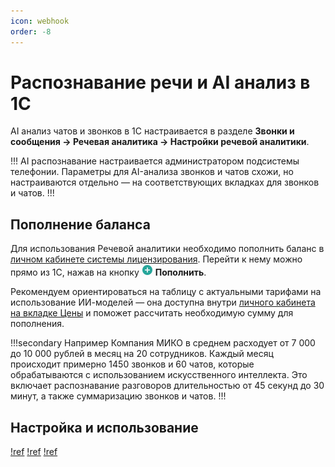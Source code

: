 ```yaml
---
icon: webhook
order: -8
---
```

# Распознавание речи и AI анализ в 1С

AI анализ чатов и звонков в 1С настраивается в разделе **Звонки и сообщения -> Речевая аналитика -> Настройки речевой аналитики**.

!!! 
AI распознавание настраивается администратором подсистемы телефонии. Параметры для AI-анализа звонков и чатов схожи, но настраиваются отдельно — на соответствующих вкладках для звонков и чатов.
!!!

## Пополнение баланса

Для использования Речевой аналитики необходимо пополнить баланс в [личном кабинете системы лицензирования](https://lm.miko.ru/client-cabinet/billingAi/index). Перейти к нему можно прямо из 1С, нажав на кнопку ![](/assets/journal/customer-creation_0.png) **Пополнить**.

Рекомендуем ориентироваться на таблицу с актуальными тарифами на использование ИИ-моделей — она доступна внутри [личного кабинета на вкладке Цены](https://lm.miko.ru/client-cabinet/billingAi/index) и поможет рассчитать необходимую сумму для пополнения.

!!!secondary Например
Компания МИКО в среднем расходует от 7 000 до 10 000 рублей в месяц на 20 сотрудников. Каждый месяц происходит примерно 1450 звонков и 60 чатов, которые обрабатываются с использованием искусственного интеллекта. Это включает распознавание разговоров длительностью от 45 секунд до 30 минут, а также суммаризацию звонков и чатов.
!!!

## Настройка и использование

[!ref](calls_ai_settings)
[!ref](chats_ai_settings)
[!ref](ai_usage)
